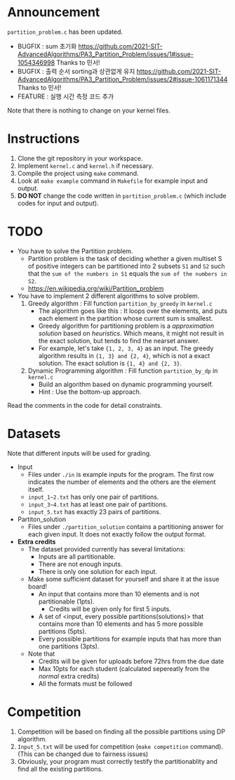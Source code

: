 # Announcement
`partition_problem.c` has been updated.
  - BUGFIX : sum 초기화 https://github.com/2021-SIT-AdvancedAlgorithms/PA3_Partition_Problem/issues/1#issue-1054346998 Thanks to 민서!
  - BUGFIX : 출력 순서 sorting과 상관없게 유지 https://github.com/2021-SIT-AdvancedAlgorithms/PA3_Partition_Problem/issues/2#issue-1061171344 Thanks to 민서!
  - FEATURE : 실행 시간 측정 코드 추가

Note that there is nothing to change on your kernel files.

# Instructions
1. Clone the git repository in your workspace.
1. Implement `kernel.c` and `kernel.h` if necessary.
1. Compile the project using `make` command.
1. Look at `make example` command in `Makefile` for example input and output.
1. **DO NOT** change the code written in `partition_problem.c` (which include codes for input and output).

# TODO
- You have to solve the Partition problem.
  - Partition problem is the task of deciding whether a given multiset S of positive integers can be partitioned into 2 subsets `S1` and `S2` such that the `sum of the numbers in S1` equals the `sum of the numbers in S2`.
  - https://en.wikipedia.org/wiki/Partition_problem
- You have to implement 2 different algorithms to solve problem.
  1. Greedy algorithm : Fill function `partition_by_greedy` in `kernel.c`
      - The algorithm goes like this : It loops over the elements, and puts each element in the partition whose current sum is smallest.
      - Greedy algorithm for partitioning problem is a _approximation solution_ based on _heuristics_. Which means, it might not result in the exact solution, but tends to find the nearset answer. 
      - For example, let's take `{1, 2, 3, 4}` as an input. The greedy algorithm results in `{1, 3} and {2, 4}`, which is not a exact solution. The exact solution is `{1, 4} and {2, 3}`.
  3. Dynamic Programming algorithm : Fill function `partition_by_dp` in `kernel.c`
      - Build an algorithm based on dynamic programming yourself.
      - Hint : Use the bottom-up approach.

Read the comments in the code for detail constraints.

# Datasets
Note that different inputs will be used for grading.
- Input
  - Files under `./in` is example inputs for the program. The first row indicates the number of elements and the others are the element itself.
  - `input_1~2.txt` has only one pair of partitions.
  - `input_3~4.txt` has at least one pair of partitions.
  - `input_5.txt` has exactly 23 pairs of partitions.
- Partiton_solution
  - Files under `./partition_solution` contains a partitioning answer for each given input. It does not exactly follow the output format.
- **Extra credits**
  - The dataset provided currently has several limitations:
    - Inputs are all partitionable.
    - There are not enough inputs.
    - There is only one solution for each input.
  - Make some sufficient dataset for yourself and share it at the issue board!
    - An input that contains more than 10 elements and is not partitionable (1pts).
      - Credits will be given only for first 5 inputs.
    - A set of <input, every possible partitions(solutions)> that contains more than 10 elements and has 5 more possible partitions (5pts).
    - Every possible partitions for example inputs that has more than one partitions (3pts).
  - Note that
    - Credits will be given for uploads before 72hrs from the due date
    - Max 10pts for each student (calculated sepereatly from the _normal_ extra credits)
    - All the formats must be followed
# Competition
1. Competition will be based on finding all the possible partitions using DP algorithm.
1. `Input_5.txt` will be used for competition (`make competition` command). (This can be changed due to fairness issues)
1. Obviously, your program must correctly testify the partitionablity and find all the existing partitions.

